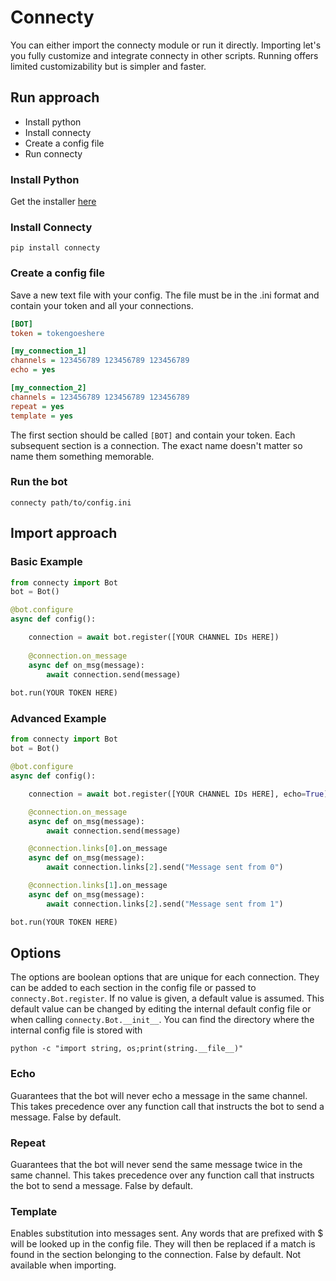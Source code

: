 # Connecty
You can either import the connecty module or run it directly.
Importing let's you fully customize and integrate connecty in other scripts.
Running offers limited customizability but is simpler and faster.

## Run approach
- Install python
- Install connecty
- Create a config file
- Run connecty

### Install Python
Get the installer [here](https://www.python.org/downloads/)

### Install Connecty
```
pip install connecty
```

### Create a config file
Save a new text file with your config.
The file must be in the .ini format and contain your token and all your connections.
 ```ini
[BOT]
token = tokengoeshere

[my_connection_1]
channels = 123456789 123456789 123456789
echo = yes

[my_connection_2]
channels = 123456789 123456789 123456789
repeat = yes
template = yes
```
The first section should be called `[BOT]` and contain your token.
Each subsequent section is a connection.
The exact name doesn't matter so name them something memorable.

### Run the bot
 ```
connecty path/to/config.ini
 ```


## Import approach
### Basic Example
```python
from connecty import Bot
bot = Bot()

@bot.configure
async def config():

    connection = await bot.register([YOUR CHANNEL IDs HERE])
    
    @connection.on_message
    async def on_msg(message):
        await connection.send(message)
        
bot.run(YOUR TOKEN HERE)
```

### Advanced Example
```python
from connecty import Bot
bot = Bot()

@bot.configure
async def config():

    connection = await bot.register([YOUR CHANNEL IDs HERE], echo=True)

    @connection.on_message
    async def on_msg(message):
        await connection.send(message)

    @connection.links[0].on_message
    async def on_msg(message):
        await connection.links[2].send("Message sent from 0")

    @connection.links[1].on_message
    async def on_msg(message):
        await connection.links[2].send("Message sent from 1")

bot.run(YOUR TOKEN HERE)
```


## Options

The options are boolean options that are unique for each connection.
They can be added to each section in the config file or passed to `connecty.Bot.register`.
If no value is given, a default value is assumed.
This default value can be changed by editing the internal default config file or when calling `connecty.Bot.__init__`.
You can find the directory where the internal config file is stored with
 ```
python -c "import string, os;print(string.__file__)"
 ```

### Echo
Guarantees that the bot will never echo a message in the same channel.
This takes precedence over any function call that instructs the bot to send a message.
False by default.

### Repeat
Guarantees that the bot will never send the same message twice in the same channel.
This takes precedence over any function call that instructs the bot to send a message.
False by default.

### Template
Enables substitution into messages sent.
Any words that are prefixed with $ will be looked up in the config file.
They will then be replaced if a match is found in the section belonging to the connection.
False by default.
Not available when importing.

